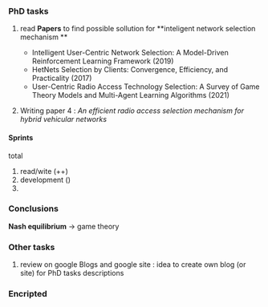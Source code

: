 
### PhD tasks 
1. read **Papers** to find possible sollution for **inteligent network selection mechanism **
	* Intelligent User-Centric Network Selection: A Model-Driven Reinforcement Learning Framework (2019)
	* HetNets Selection by Clients: Convergence, Efficiency, and Practicality (2017) 
	* User-Centric Radio Access Technology Selection: A Survey of Game Theory Models and Multi-Agent Learning Algorithms (2021)

2. Writing paper 4 : _An efficient radio access selection mechanism for hybrid vehicular networks_  

#### Sprints
total 

1. read/wite    (++)  
2. development  ()
3.  


### Conclusions

**Nash equilibrium** -> game theory  


### Other tasks 
1. review on google Blogs and google site : idea to create own blog (or site) for PhD tasks descriptions 


### Encripted 

